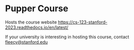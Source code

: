 # Pupper Course
Hosts the course website https://cs-123-stanford-2023.readthedocs.io/en/latest/

If your university is interesting in hosting this course, contact fleecy@stanford.edu 
